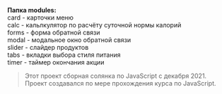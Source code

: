 **Папка modules:**  
card - карточки меню  
calc - кальлкулятор по расчёту суточной нормы калорий  
forms - форма обратной связи  
modal - модальное окно обратной связи  
slider - слайдер продуктов  
tabs - вкладки выбора стиля питания  
timer - таймер окончания акции  

>Этот проект сборная солянка по JavaScript с декабря 2021.  
>Проект создавался по мере прохождения курса по JavaScript.
